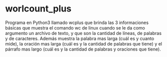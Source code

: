 # worlcount_plus
Programa en Python3 llamado wcplus que brinda las 3 informaciones básicas que muestra el comando wc de linux cuando se le da como argumento un archivo de texto, y que son la cantidad de líneas, de palabras y de caracteres.
Además muestra la palabra mas larga (cuál es y cuanto mide), la oración mas larga (cuál es y la cantidad de palabras que tiene) y el párrafo mas largo  (cuál es y la cantidad de palabras y oraciones que tiene).

